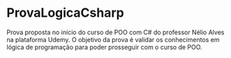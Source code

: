 # ProvaLogicaCsharp
 Prova proposta no início do curso de POO com C# do professor Nélio Alves na plataforma Udemy. O objetivo da prova é validar os conhecimentos em lógica de programação para poder prosseguir com o curso de POO.
